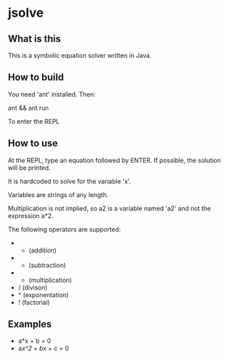 jsolve
======

What is this
------------

This is a symbolic equation solver written in Java.

How to build
------------

You need 'ant' installed. Then:

ant && ant run

To enter the REPL

How to use
----------

At the REPL, type an equation followed by ENTER. If possible, the solution will be printed.

It is hardcoded to solve for the variable 'x'.

Variables are strings of any length.

Multiplication is not implied, so a2 is a variable named 'a2' and not the expression a*2.

The following operators are supported:

 * + (addition)
 * - (subtraction)
 * * (multiplication)
 * / (divison)
 * ^ (exponentation)
 * ! (factorial)

Examples
--------

* a*x + b = 0
* a*x^2 + b*x + c = 0
